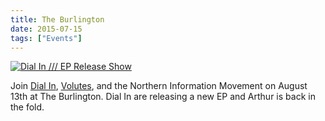 ```yaml
---
title: The Burlington
date: 2015-07-15
tags: ["Events"]
---
```


[![Dial In /// EP Release Show](/rm_ation/images/2015-08-13.jpg)](https://www.facebook.com/events/1423137928016099/)

Join [Dial In](https://www.dialinsound.com/), [Volutes](https://www.volutesmusic.com/), and the Northern Information Movement on August 13th at The Burlington. Dial In are releasing a new EP and Arthur is back in the fold.
